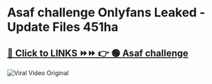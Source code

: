 
 # Asaf challenge Onlyfans Leaked - Update Files 451ha

## <h2><a href="https://clipsfans.com/Asaf_challenge&ref=git">🔗 Click to LINKS ⏩⏩ 👉 🟢 Asaf challenge </a></h2>

<a href="https://clipsfans.com/Asaf_challenge&ref=git" rel="nofollow" data-target="animated-image.originalLink"><img src="https://i.ibb.co.com/xMMVF88/686577567.gif" alt="Viral Video Original" style="max-width: 100%; display: inline-block;" data-target="animated-image.originalImage"></a>

